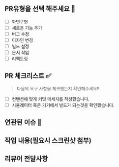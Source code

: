 ## PR유형을 선택 해주세요 🤔

- [ ] 화면구현
- [ ] 새로운 기능 추가
- [ ] 버그 수정
- [ ] 디자인 변경
- [ ] 빌드 설정
- [ ] 문서 작업
- [ ] 리펙토링

## PR 체크리스트 ✅
> 다음의 요구 사항을 체크했는지 확인해주세요!!

- [ ] 컨벤션에 맞게 커밋 메세지를 작성했습니다.
- [ ] 시뮬레이터 혹은 기기에서 빌드가 되는것을 확인했습니다.

## 연관된 이슈 🚨

## 작업 내용(필요시 스크린샷 첨부)

## 리뷰어 전달사항
